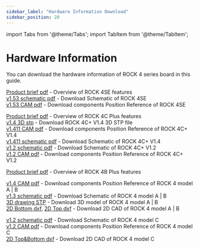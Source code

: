 ```yaml
---
sidebar_label: "Hardware Information Download"
sidebar_position: 20
---
```


import Tabs from '@theme/Tabs';
import TabItem from '@theme/TabItem';

# Hardware Information

You can download the hardware information of ROCK 4 series board in this guide.

<Tabs queryString="model">
  <TabItem value="ROCK_4SE" label="ROCK 4SE" default>

[Product brief pdf](https://dl.radxa.com/rockpi4/docs/hw/rockpi4/radxa_rock4se_product_brief_Revision_1.8.pdf) - Overview of ROCK 4SE features  
[v1.53 schematic pdf](https://dl.radxa.com/rockpi4/docs/hw/rockpi4/ROCK-4-SE-V1.53-SCH.pdf) - Download Schematic of ROCK 4SE  
[v1.53 CAM pdf](https://dl.radxa.com/rockpi4/docs/hw/rockpi4/ROCK-4-SE-V1.53-SMD.pdf) - Download components Position Reference of ROCK 4SE

  </TabItem>
  <TabItem value="ROCK_4C_Plus" label="ROCK 4C+">

[Product brief pdf](https://dl.radxa.com/rockpi4/docs/hw/rockpi4/rockpi4c_plus_product_brief.pdf) - Overview of ROCK 4C Plus features  
[v1.4 3D stp](https://dl.radxa.com/rockpi4/docs/hw/rockpi4/ROCK4Cp_3D_V1.4.step.zip) - Download ROCK 4C+ V1.4 3D STP file  
[v1.411 CAM pdf](https://dl.radxa.com/rockpi4/docs/hw/rockpi4/ROCK-4C+-V1.411-SMD.pdf) - Download components Position Reference of ROCK 4C+ V1.4  
[v1.411 schematic pdf](https://dl.radxa.com/rockpi4/docs/hw/rockpi4/ROCK-4C+-V1.411-SCH.pdf) - Download Schematic of ROCK 4C+ V1.4  
[v1.2 schematic pdf](https://dl.radxa.com/rockpi4/docs/hw/rockpi4/rockpi4c_plus_v12_sch_220304.pdf) - Download Schematic of ROCK 4C+ V1.2  
[v1.2 CAM pdf](https://dl.radxa.com/rockpi4/docs/hw/rockpi4/rockpi4c_plus_v12_smd_220304.pdf) - Download components Position Reference of ROCK 4C+ V1.2

  </TabItem>
  <TabItem value="ROCK_4B_Plus" label="ROCK 4B+">

[Product brief pdf](https://dl.radxa.com/rockpi4/docs/hw/rockpi4/radxa_rock4bp_product_brief_Revision_1.1.pdf) - Overview of ROCK 4B Plus features

  </TabItem>
  <TabItem value="ROCK_4AB" label="ROCK 4A/B">

[v1.4 CAM pdf](https://dl.radxa.com/rockpi4/docs/hw/rockpi4/rockpi4_v14_components_reference_201811122.pdf) - Download components Position Reference of ROCK 4 model A | B  
[v1.3 schematic pdf](https://dl.radxa.com/rockpi4/docs/hw/rockpi4/rockpi4_v13_sch_20181112.pdf) - Download Schematic of ROCK 4 model A | B  
[3D drawing STP](https://dl.radxa.com/rockpi4/docs/hw/rockpi4/ROCK-Pi-4B-3D.stp.gz) - Download 3D model of ROCK 4 model A | B  
[2D Bottom dxf](https://dl.radxa.com/rockpi4/docs/hw/rockpi4/rockpi4_2d_v14_201811122_bottom.dxf.zip),
[2D Top dxf](https://dl.radxa.com/rockpi4/docs/hw/rockpi4/rockpi4_2d_v14_201811122_top.dxf.zip) - Download 2D CAD of ROCK 4 model A | B

  </TabItem>
  <TabItem value="ROCK_4C" label="ROCK 4C">

[v1.2 schematic pdf](https://dl.radxa.com/rockpi4/docs/hw/rockpi4/rockpi4c_v12_sch_20200620.pdf) - Download Schematic of ROCK 4 model C  
[v1.2 CAM pdf](https://dl.radxa.com/rockpi4/docs/hw/rockpi4/rockpi4c_v12_components_reference_20200602.pdf) - Download components Position Reference of ROCK 4 model C  
[2D Top&Bottom dxf](https://dl.radxa.com/rockpi4/docs/hw/rockpi4/rockpi4c_2d_v12.zip) - Download 2D CAD of ROCK 4 model C

  </TabItem>
</Tabs>
